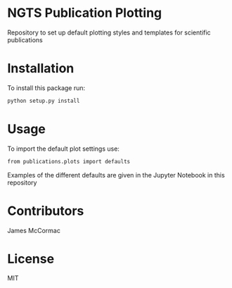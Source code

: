 # NGTS Publication Plotting

Repository to set up default plotting styles and templates for scientific publications

# Installation

To install this package run:

```sh
python setup.py install
```

# Usage

To import the default plot settings use:

```sh
from publications.plots import defaults
```

Examples of the different defaults are given in the Jupyter Notebook in this repository

# Contributors

James McCormac

# License

MIT
